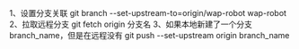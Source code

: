1、设置分支关联 git branch --set-upstream-to=origin/wap-robot wap-robot
2、拉取远程分支 git fetch origin 分支名
3、如果本地新建了一个分支 branch_name，但是在远程没有 git push --set-upstream origin branch_name